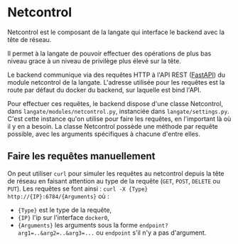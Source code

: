 # Netcontrol

Netcontrol est le composant de la langate qui interface le backend avec la tête de réseau.

Il permet à la langate de pouvoir effectuer des opérations de plus bas niveau grace à un niveau de privilège plus élevé sur la tête.

Le backend communique via des requêtes HTTP à l'API REST ([FastAPI](https://fastapi.tiangolo.com/)) du module netcontrol de la langate. L'adresse utilisée pour les requêtes est la route par défaut du docker du backend, sur laquelle est bind l'API.

Pour effectuer ces requêtes, le backend dispose d'une classe Netcontrol, dans `langate/modules/netcontrol.py`, instanciée dans `langate/settings.py`. C'est cette instance qu'on utilise pour faire les requêtes, en l'important là où il y en a besoin. La classe Netcontrol possède une méthode par requête possible, avec les arguments spécifiques à chacune d'entre elles.

## Faire les requêtes manuellement

On peut utiliser `curl` pour simuler les requêtes au netcontrol depuis la tête de réseau en faisant attention au type de la requête (`GET`, `POST`, `DELETE` ou `PUT`). 
Les requêtes se font ainsi : `curl -X {Type} http://{IP}:6784/{Arguments}` où :
- `{Type}` est le type de la requête,
- `{IP}` l'ip sur l'interface `docker0`,
- `{Arguments}` les arguments sous la forme `endpoint?arg1=..&arg2=..&arg3=...` ou `endpoint` s'il n'y a pas d'argument. 